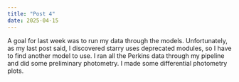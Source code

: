 ```yaml
---
title: "Post 4"
date: 2025-04-15
---
```

A goal for last week was to run my data through the models. Unfortunately, as my last post said, I discovered starry uses deprecated modules, so I have to find another model to use. I ran all the Perkins data through my pipeline and did some preliminary photometry. I made some differential photometry plots.
